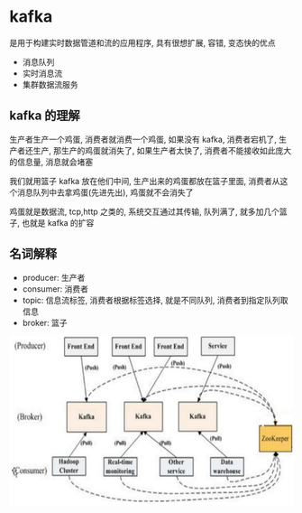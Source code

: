 # kafka
是用于构建实时数据管道和流的应用程序, 具有很想扩展, 容错, 变态快的优点
- 消息队列
- 实时消息流
- 集群数据流服务

## kafka 的理解
生产者生产一个鸡蛋, 消费者就消费一个鸡蛋, 如果没有 kafka, 消费者宕机了, 生产者还生产, 那生产的鸡蛋就消失了, 如果生产者太快了, 消费者不能接收如此庞大的信息量, 消息就会堵塞</p>
我们就用篮子 kafka 放在他们中间, 生产出来的鸡蛋都放在篮子里面, 消费者从这个消息队列中去拿鸡蛋(先进先出), 鸡蛋就不会消失了</p>
鸡蛋就是数据流, tcp,http 之类的, 系统交互通过其传输, 队列满了, 就多加几个篮子, 也就是 kafka 的扩容

## 名词解释
- producer: 生产者
- consumer: 消费者
- topic: 信息流标签, 消费者根据标签选择, 就是不同队列, 消费者到指定队列取信息
- broker: 篮子
  
<div align = center>
<img height="300" width="600" src="images/7.png">
</div>